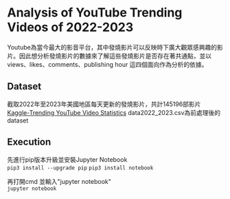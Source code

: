 # Analysis of YouTube Trending Videos of 2022-2023
Youtube為當今最大的影音平台，其中發燒影片可以反映時下廣大觀眾感興趣的影片。因此想分析發燒影片的數據來了解這些發燒影片是否存在著共通點，並以views、likes、comments、publishing hour 這四個面向作為分析的依據。  

## Dataset
截取2022年至2023年美國地區每天更新的發燒影片，共計145196部影片  
[Kaggle-Trending YouTube Video Statistics](https://www.kaggle.com/datasets/datasnaek/youtube-new?select=USvideos.csv)
data2022_2023.csv為前處理後的dataset  

## Execution
先進行pip版本升級並安裝Jupyter Notebook  
  ```pip3 install --upgrade pip```
  ```pip3 install notebook```


再打開cmd 並輸入"jupyter notebook"  
  ```jupyter notebook```
